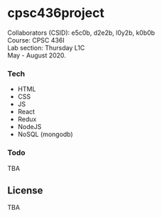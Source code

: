 # cpsc436project
Collaborators (CSID): e5c0b, d2e2b, l0y2b, k0b0b &nbsp; <br/>
Course: CPSC 436I &nbsp; <br/>
Lab section: Thursday L1C &nbsp; <br/>
May - August 2020. &nbsp; <br/>
 
### Tech
- HTML
- CSS
- JS
- React
- Redux
- NodeJS
- NoSQL (mongodb)

### Todo
TBA

## License
TBA